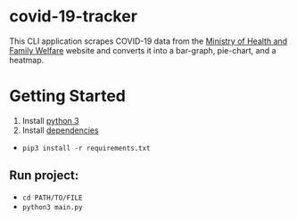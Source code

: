 # covid-19-tracker

This CLI application scrapes COVID-19 data from the [Ministry of Health and Family Welfare](https://www.mohfw.gov.in/) website and converts it into a bar-graph, pie-chart, and a heatmap.

# Getting Started

1. Install [python 3](https://www.python.org)
2. Install [dependencies](./requirements.txt)

- `pip3 install -r requirements.txt`

## Run project:

- `cd PATH/TO/FILE`
- `python3 main.py`
